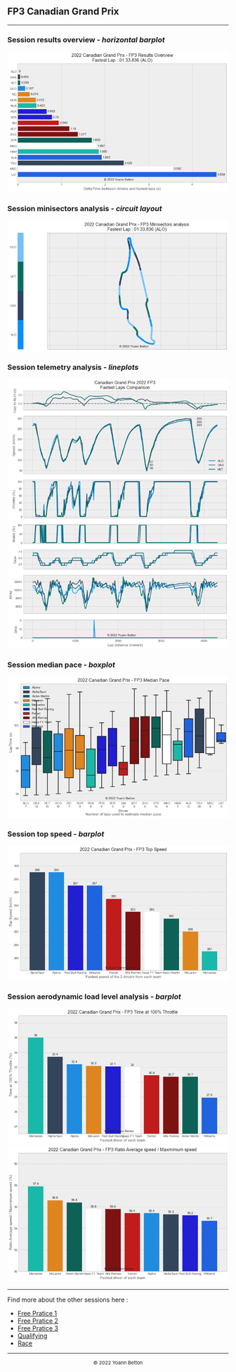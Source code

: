 ## FP3 Canadian Grand Prix

---

### Session results overview - *horizontal barplot*

<img src="/output/2022-06-19_Canadian_Grand_Prix/fp3_results_overview_white.png?raw=true"/>

### Session minisectors analysis - *circuit layout*

<img src="/output/2022-06-19_Canadian_Grand_Prix/fp3_minisectors_analysis_white.png?raw=true"/>

### Session telemetry analysis - *lineplots*

<img src="/output/2022-06-19_Canadian_Grand_Prix/fp3_telemetry_analysis_white.png?raw=true"/>

### Session median pace - *boxplot*

<img src="/output/2022-06-19_Canadian_Grand_Prix/fp3_median_pace_white.png?raw=true"/>

### Session top speed - *barplot*

<img src="/output/2022-06-19_Canadian_Grand_Prix/topspeed_fp3_white.png?raw=true"/>

### Session aerodynamic load level analysis - *barplot*

<img src="/output/2022-06-19_Canadian_Grand_Prix/fp3_maximum_throttle_white.png?raw=true"/>

<img src="/output/2022-06-19_Canadian_Grand_Prix/fp3_speed_ratio_white.png?raw=true"/>

--- 

Find more about the other sessions here :
  - [Free Pratice 1](/page/FP1/2022-06-19_Canadian_Grand_Prix)  
  - [Free Pratice 2](/page/FP2/2022-06-19_Canadian_Grand_Prix) 
  - [Free Pratice 3](/page/FP3/2022-06-19_Canadian_Grand_Prix)
  - [Qualifying](/page/Qualifying/2022-06-19_Canadian_Grand_Prix) 
  - [Race](/page/Race/2022-06-19_Canadian_Grand_Prix)

---

<div style="text-align: center">
  <p style="font-size:11px">&copy; 2022 Yoann Betton</p>
</div>

<!-- ---

<p style="font-size:11px">Page generated from <a href="https://github.com/yoannbtn/yoannbtn.github.io">github.com/yoannbtn</a>.</p> -->